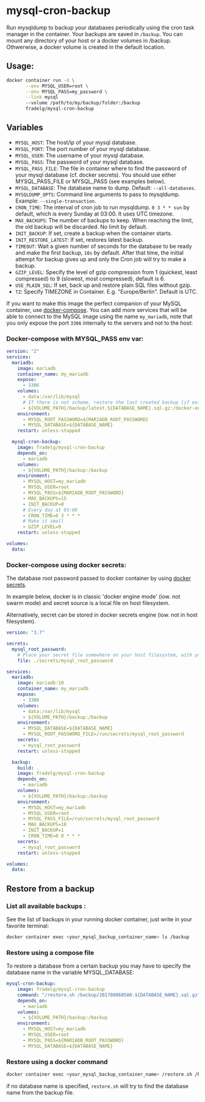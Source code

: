 # mysql-cron-backup

Run mysqldump to backup your databases periodically using the cron task manager in the container. Your backups are saved in `/backup`. You can mount any directory of your host or a docker volumes in /backup. Othwerwise, a docker volume is created in the default location.

## Usage:

```bash
docker container run -d \
       --env MYSQL_USER=root \
       --env MYSQL_PASS=my_password \
       --link mysql
       --volume /path/to/my/backup/folder:/backup
       fradelg/mysql-cron-backup
```

## Variables

- `MYSQL_HOST`: The host/ip of your mysql database.
- `MYSQL_PORT`: The port number of your mysql database.
- `MYSQL_USER`: The username of your mysql database.
- `MYSQL_PASS`: The password of your mysql database.
- `MYSQL_PASS_FILE`: The file in container where to find the password of your mysql database (cf. docker secrets). You should use either MYSQL_PASS_FILE or MYSQL_PASS (see examples below).
- `MYSQL_DATABASE`: The database name to dump. Default: `--all-databases`.
- `MYSQLDUMP_OPTS`: Command line arguments to pass to mysqldump. Example: `--single-transaction`.
- `CRON_TIME`: The interval of cron job to run mysqldump. `0 3 * * sun` by default, which is every Sunday at 03:00. It uses UTC timezone.
- `MAX_BACKUPS`: The number of backups to keep. When reaching the limit, the old backup will be discarded. No limit by default.
- `INIT_BACKUP`: If set, create a backup when the container starts.
- `INIT_RESTORE_LATEST`: If set, restores latest backup.
- `TIMEOUT`: Wait a given number of seconds for the database to be ready and make the first backup, `10s` by default. After that time, the initial attempt for backup gives up and only the Cron job will try to make a backup.
- `GZIP_LEVEL`: Specify the level of gzip compression from 1 (quickest, least compressed) to 9 (slowest, most compressed), default is 6.
- `USE_PLAIN_SQL`: If set, back up and restore plain SQL files without gzip.
- `TZ`: Specify TIMEZONE in Container. E.g. "Europe/Berlin". Default is UTC.

If you want to make this image the perfect companion of your MySQL container, use [docker-compose](https://docs.docker.com/compose/). You can add more services that will be able to connect to the MySQL image using the name `my_mariadb`, note that you only expose the port `3306` internally to the servers and not to the host:

### Docker-compose with MYSQL_PASS env var:

```yaml
version: "2"
services:
  mariadb:
    image: mariadb
    container_name: my_mariadb
    expose:
      - 3306
    volumes:
      - data:/var/lib/mysql
      # If there is not scheme, restore the last created backup (if exists)
      - ${VOLUME_PATH}/backup/latest.${DATABASE_NAME}.sql.gz:/docker-entrypoint-initdb.d/database.sql.gz
    environment:
      - MYSQL_ROOT_PASSWORD=${MARIADB_ROOT_PASSWORD}
      - MYSQL_DATABASE=${DATABASE_NAME}
    restart: unless-stopped

  mysql-cron-backup:
    image: fradelg/mysql-cron-backup
    depends_on:
      - mariadb
    volumes:
      - ${VOLUME_PATH}/backup:/backup
    environment:
      - MYSQL_HOST=my_mariadb
      - MYSQL_USER=root
      - MYSQL_PASS=${MARIADB_ROOT_PASSWORD}
      - MAX_BACKUPS=15
      - INIT_BACKUP=0
      # Every day at 03:00
      - CRON_TIME=0 3 * * *
      # Make it small
      - GZIP_LEVEL=9
    restart: unless-stopped

volumes:
  data:
```

### Docker-compose using docker secrets:

The database root password passed to docker container by using [docker secrets](https://docs.docker.com/engine/swarm/).

In example below, docker is in classic 'docker engine mode' (iow. not swarm mode) and secret source is a local file on host filesystem.

Alternatively, secret can be stored in docker secrets engine (iow. not in host filesystem).

```yaml
version: "3.7"

secrets:
  mysql_root_password:
    # Place your secret file somewhere on your host filesystem, with your password inside
    file: ./secrets/mysql_root_password

services:
  mariadb:
    image: mariadb:10
    container_name: my_mariadb
    expose:
      - 3306
    volumes:
      - data:/var/lib/mysql
      - ${VOLUME_PATH}/backup:/backup
    environment:
      - MYSQL_DATABASE=${DATABASE_NAME}
      - MYSQL_ROOT_PASSWORD_FILE=/run/secrets/mysql_root_password
    secrets:
      - mysql_root_password
    restart: unless-stopped

  backup:
    build: .
    image: fradelg/mysql-cron-backup
    depends_on:
      - mariadb
    volumes:
      - ${VOLUME_PATH}/backup:/backup
    environment:
      - MYSQL_HOST=my_mariadb
      - MYSQL_USER=root
      - MYSQL_PASS_FILE=/run/secrets/mysql_root_password
      - MAX_BACKUPS=10
      - INIT_BACKUP=1
      - CRON_TIME=0 0 * * *
    secrets:
      - mysql_root_password
    restart: unless-stopped

volumes:
  data:

```

## Restore from a backup

### List all available backups :

See the list of backups in your running docker container, just write in your favorite terminal:

```bash
docker container exec <your_mysql_backup_container_name> ls /backup
```

### Restore using a compose file

To restore a database from a certain backup you may have to specify the database name in the variable MYSQL_DATABASE:

```YAML
mysql-cron-backup:
    image: fradelg/mysql-cron-backup
    command: "/restore.sh /backup/201708060500.${DATABASE_NAME}.sql.gz"
    depends_on:
      - mariadb
    volumes:
      - ${VOLUME_PATH}/backup:/backup
    environment:
      - MYSQL_HOST=my_mariadb
      - MYSQL_USER=root
      - MYSQL_PASS=${MARIADB_ROOT_PASSWORD}
      - MYSQL_DATABASE=${DATABASE_NAME}
```
### Restore using a docker command

```bash
docker container exec <your_mysql_backup_container_name> /restore.sh /backup/<your_sql_backup_gz_file>
```

if no database name is specified, `restore.sh` will try to find the database name from the backup file.